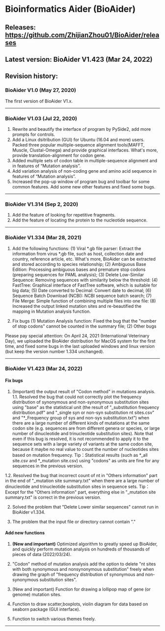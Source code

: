 # Bioinformatics Aider (BioAider)

## Releases: https://github.com/ZhijianZhou01/BioAider/releases

## Latest version: BioAider V1.423 (Mar 24, 2022)


## Revision history:
### BioAider V1.0 (May 27, 2020)
The first version of BioAider V1.x.

-----
### BioAider V1.03 (Jul 22, 2020)
1. Rewrite and beautify the interface of program by PySide2, add more prompts for controls.
2. Add a Linux dsitribution (GUI) for Ubuntu (16.04 and more) users.
Packed three popular multiple-sequence alignment tools(MAFFT, Muscle, Clustal-Omega) and provide graphical interfaces. What's more, provide translation-alignment for codon gene.
3. Added multiple sets of codon table in multiple-sequence alignment and in features of “Mutation analysis”.
4. Add variation analysis of non-coding gene and amino acid sequence in features of “Mutation analysis”.
5. Increased the pop-up window of program bug and toolbar for some common features.
Add some new other features and fixed some bugs.

---
### BioAider V1.314 (Sep 2, 2020)
1. Add the feature of looking for repetitive fragments.
2. Add the feature of locating the protein to the nucleotide sequence.

---
### BioAider V1.334 (Mar 28, 2021)
1. Add the following functions:
    (1) Viral *.gb file parser: Extract the information from virus *.gb file, such as host, collection date and country, reference article, etc. What's more, BioAider can be extracted and stored according to species relationship;
    (2) Ambiguous Base Edition: Processing ambiguous bases and premature stop codons (preparing sequences for PAML analysis);
    (3) Delete Low-Similar Sequence: Removing sequences with similarity below the threshold:
    (4) FastTree: Graphical interface of FastTree software, which is suitable for big data;
    (5) Date converted to Decimal: Convert date to decimal;
    (6) Sequence Batch Download (NCBI): NCBI sequence batch search;
    (7) File Merge: Simple function of combining multiple files into one file:
    (8) Increased the output linked mutation sites and re-beautified the mapping in Mutation analysis function.

2. Fix bugs
    (1) Mutation Analysis function: Fixed the bug that the "number of stop codons" cannot be counted in the summary file;
    (2) Other bugs

Please pay special attention:
On April 24, 2021 (International Veterinary Day), we uploaded the BioAider distribution for MacOS system for the first time, and fixed some bugs in the last uploaded windows and linux version (but keep the version number 1.334 unchanged).

---
### BioAider V1.423 (Mar 24, 2022)
#### Fix bugs
1. (Important) the output result of "Codon method" in mutations analysis.
  1.1. Resolved the bug that could not correctly plot the frequency distribution of synonymous and non-synonymous substitution sites using "base" as the statistical unit (the result of "_substitution frequency distribution.pdf" and "_single syn or non-syn substitution nt sites.csv" and "*_Frequency group of sys and non-sys substitution.txt") when there are a large number of different kinds of mutations at the same codon site (e.g. sequences are from different genera or species, or large number of dinucleotide and trinucleotide substitution sites). Note that even if this bug is resolved, it is not recommended to apply it to the sequence sets with a large variety of variants at the same codon site, because it maybe no real value to count the number of nucleotides sites based on mutation frequency.
    Tip：Statistical results (such as *_all site.csv and *_mutation site.csv) using "codons" as units are fine for any sequences in the previous version.

  1.2. Resolved the bug that incorrect count of nt in "Others information" part in the end of "_mutation site summary.txt" when there are a large number of dinucleotide and trinucleotide substitution sites in sequence sets.
    Tip：Except for the "Others information" part, everything else in "_mutation site summary.txt" is correct in the previous version.

2. Solved the problem that "Delete Lower similar sequences" cannot run in BioAider v1.334.

3. The problem that the input file or directory cannot contain "."

#### Add new functions
1. <b>(New and important)</b> Optimized algorithm to greatly speed up BioAider, and quickly perform mutation analysis on hundreds of thousands of pieces of data (2022/03/24).

2. "Codon" method of mutation analysis add the option to delete "nt sites with both synonymous and nonsynonymous substitution" freely when drawing the graph of "frequency distribution of synonymous and non-synonymous substitution sites".

3. (New and important) Function for drawing a lollipop map of gene (or genome) mutation sites.

4. Function to draw scatter,boxplots, violin diagram for data based on seaborn package (GUI interface).

5. Function to switch various themes freely.

---

